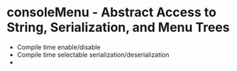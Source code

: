 # consoleMenu - Abstract Access to String, Serialization, and Menu Trees
- Compile time enable/disable
- Compile time selectable serialization/deserialization
- 
